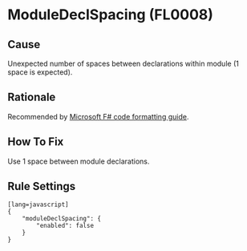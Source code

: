 # ModuleDeclSpacing (FL0008)

## Cause

Unexpected number of spaces between declarations within module (1 space is expected).

## Rationale

Recommended by [Microsoft F# code formatting guide](https://docs.microsoft.com/en-us/dotnet/fsharp/style-guide/formatting#formatting-blank-lines).

## How To Fix

Use 1 space between module declarations.

## Rule Settings

	[lang=javascript]
    {
        "moduleDeclSpacing": { 
            "enabled": false
        }
    }
